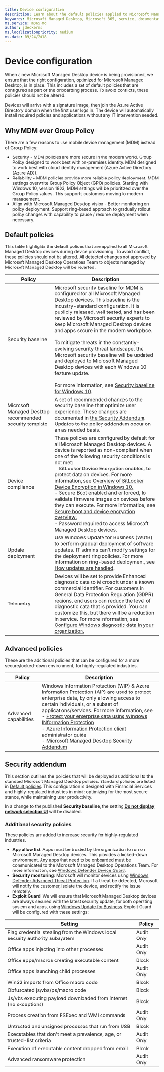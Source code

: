 ```yaml
---
title: Device configuration 
description: Learn about the default policies applied to Microsoft Managed Desktop devices.
keywords: Microsoft Managed Desktop, Microsoft 365, service, documentation
ms.service: m365-md
author: jdeckerms
ms.localizationpriority: medium
ms.date: 09/24/2018
---
```


# Device configuration


<!--This topic is the target for a "Learn more" link in the Enterprise Agreement (aka.ms/dev-config); do not delete.-->

<!-- Device configuration and Security Addendum-->

When a new Microsoft Managed Desktop device is being provisioned, we ensure that the right configuration, optimized for Microsoft Managed Desktop, is in place. This includes a set of default policies that are configured as part of the onboarding process. To avoid conflicts, these policies should not be altered. 

Devices will arrive with a signature image, then join the Azure Active Directory domain when the first user logs in. The device will automatically install required policies and applications without any IT intervention needed.

## Why MDM over Group Policy

There are a few reasons to use mobile device management (MDM) instead of Group Policy:

- Security - MDM policies are more secure in the modern world. Group Policy designed to work best with on-premises identity. MDM designed to work best with cloud identity management (Azure Active Directory (Azure AD)).
- Reliability - MDM policies provide more reliable policy deployment. MDM settings overwrite Group Policy Object (GPO) policies. Starting with Windows 10, version 1803, MDM settings will be prioritized over the Group Policy values. This supports customers moving to modern management. 
- Align with Microsoft Managed Desktop vision - Better monitoring on policy deployment. Support ring-based approach to gradually rollout policy changes with capability to pause / resume deployment when necessary.

## Default policies

This table highlights the default polices that are applied to all Microsoft Managed Desktop devices during device provisioning. To avoid conflict, these policies should not be altered. All detected changes not approved by Microsoft Managed Desktop Operations Team to objects managed by Microsoft Managed Desktop will be reverted.

Policy | Description
--- | ---
Security baseline | [Microsoft security baseline](https://docs.microsoft.com/windows/device-security/windows-security-baselines) for MDM is configured for all Microsoft Managed Desktop devices. This baseline is the industry-standard configuration. It is publicly released, well tested, and has been reviewed by Microsoft security experts to keep Microsoft Managed Desktop devices and apps secure in the modern workplace. <br><br>To mitigate threats in the constantly-evolving security threat landscape, the Microsoft security baseline will be updated and deployed to Microsoft Managed Desktop devices with each Windows 10 feature update.<br><br>For more information, see [Security baseline for Windows 10](https://blogs.technet.microsoft.com/secguide/2017/10/18/security-baseline-for-windows-10-fall-creators-update-v1709-final/).
Microsoft Managed Desktop recommended security template | A set of recommended changes to the security baseline that optimize user experience.  These changes are documented in [the Security Addendum](#security-addendum). Updates to the policy addendum occur on an as needed basis.  
Device compliance | These policies are configured by default for all Microsoft Managed Desktop devices. A device is reported as non-compliant when one of the following security conditions is not met:<br>- BitLocker Device Encryption enabled, to protect data on devices. For more information, see [Overview of BitLocker Device Encryption in Windows 10.](https://docs.microsoft.com/windows/security/information-protection/bitlocker/bitlocker-device-encryption-overview-windows-10)<br>- Secure Boot enabled and enforced, to validate firmware images on devices before they can execute. For more information, see [Secure boot and device encryption overview.](https://docs.microsoft.com/windows-hardware/drivers/bringup/secure-boot-and-device-encryption-overview)<br>- Password required to access Microsoft Managed Desktop devices.
Update deployment | Use Windows Update for Business (WUfB) to perform gradual deployment of software updates. IT admins can’t modify settings for the deployment ring policies. For more information on ring-based deployment, see [How updates are handled](../working-with-managed-desktop/updates.md).
Telemetry | Devices will be set to provide Enhanced diagnostic data to Microsoft under a known commercial identifier. For customers in General Data Protection Regulation (GDPR) regions, end users can reduce the level of diagnostic data that is provided. You can customize this, but there will be a reduction in service. For more information, see [Configure Windows diagnostic data in your organization.](https://docs.microsoft.com/windows/privacy/configure-windows-diagnostic-data-in-your-organization#enhanced-level)

## Advanced policies

 These are the additional policies that can be configured for a more secure/locked-down environment, for highly-regulated industries.

 Policy | Description
 --- | ---
 Advanced capabilities | Windows Information Protection (WIP) & Azure Information Protection (AIP) are used to protect enterprise data, by only allowing access to certain individuals, or a subset of applications/services. For more information, see<br>- [Protect your enterprise data using Windows INformation Protection](https://docs.microsoft.com/windows/threat-protection/windows-information-protection/protect-enterprise-data-using-wip)<br>- [Azure Information Protection client administrator guide](https://docs.microsoft.com/information-protection/rms-client/client-admin-guide)<br>- [Microsoft Managed Desktop Security Addendum](#security-addendum)

 ## Security addendum

 This section outlines the policies that will be deployed as additional to the standard Microsoft Managed Desktop policies. Standard policies are listed in [Default policies](#default-policies). This configuration is designed with Financial Services and highly-regulated industries in mind: optimizing for the most secure stance, while maintaining user productivity.

In a change to the published **Security baseline**, the setting [**Do not display network selection UI**](https://docs.microsoft.com/windows/client-management/mdm/policy-csp-windowslogon#windowslogon-dontdisplaynetworkselectionui) will be disabled.

 ### Additional security policies

 These policies are added to increase security for highly-regulated industries. 
 - **App allow list**: Apps must be trusted by the organization to run on Microsoft Managed Desktop devices. This provides a locked-down environment. Any apps that need to be onboarded must be communicated to the Microsoft Managed Desktop Operations Team. For more information, see [Windows Defender Device Guard](https://docs.microsoft.com/windows/device-security/device-guard/device-guard-deployment-guide).
 - **Security monitoring**: Microsoft will monitor devices using [Windows Defender Advanced Threat Protection](https://docs.microsoft.com/windows/security/threat-protection/windows-defender-atp/windows-defender-advanced-threat-protection). If a threat be detected, Microsoft will notify the customer, isolate the device, and rectify the issue remotely. 
 - **Exploit Guard**: We will ensure that Microsoft Managed Desktop devices are always secured with the latest security update, for both operating system and apps, using [Windows Update for Business](https://docs.microsoft.com/windows/deployment/update/waas-manage-updates-wufb). Exploit Guard will be configured with these settings:

 Setting | Policy
 --- | ---
 Flag credential stealing from the Windows local security authority subsystem | Audit Only
 Office apps injecting into other processes | Audit Only
 Office apps/macros creating executable content | Block
 Office apps launching child processes | Audit Only
 Win32 imports from Office macro code | Block
 Obfuscated js/vbs/ps/macro code | Block
 Js/vbs executing payload downloaded from internet (no exceptions) | Block
 Process creation from PSExec and WMI commands | Audit Only
 Untrusted and unsigned processes that run from USB | Block
 Executables that don't meet a prevalence, age, or trusted-list criteria | Audit Only
 Execution of executable content dropped from email | Block
 Advanced ransomware protection | Audit Only









